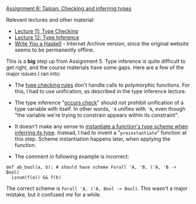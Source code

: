 [Assignment 6: Taipan: Checking and inferring types](https://course.ccs.neu.edu/cs4410sp21/hw_taipan_assignment.html)

Relevant lectures and other material:

* [Lecture 11: Type Checking](https://course.ccs.neu.edu/cs4410sp21/lec_type-checking_notes.html)
* [Lecture 12: Type Inference](https://course.ccs.neu.edu/cs4410sp21/lec_type-inference_notes.html)
* [Write You a Haskell](https://web.archive.org/web/20211218201109/http://dev.stephendiehl.com/fun/WYAH.pdf) - Internet Archive version, since the original website seems to be permanently offline.

This is a **big** step up from Assignment 5. Type inference is quite difficult to get right, and the course materials have some gaps. Here are a few of the major issues I ran into:

* The [type checking rules](https://course.ccs.neu.edu/cs4410sp21/lec_type-checking_notes.html#%28part._.Functions_and_function_calls%29) don't handle calls to polymorphic functions. For this, I had to use unification, as described in the type inference lecture.

* The type inference "[occurs check](https://course.ccs.neu.edu/cs4410sp21/lec_type-inference_notes.html#%28part._.Unification%29)" should *not* prohibit unification of a type variable with itself. In other words, `'A` unifies with `'A`, even though "the variable we're trying to constrain appears within its constraint".

* It doesn't make any sense to [instantiate a function's type scheme when inferring its type](https://course.ccs.neu.edu/cs4410sp21/lec_type-inference_notes.html#%28part._.Inference_and_.Generalization%29). Instead, I had to invent a "`preinstantiate`" function at this step. Scheme instantiation happens later, when applying the function.

* The comment in following example is incorrect:

```
def ab_bool(a, b): # should have scheme Forall 'A, 'B, ('A, 'B -> Bool)
  isnum(f(a)) && f(b)
```

The correct scheme is `Forall 'A, ('A, Bool -> Bool)`. This wasn't a major mistake, but it confused me for a while.
